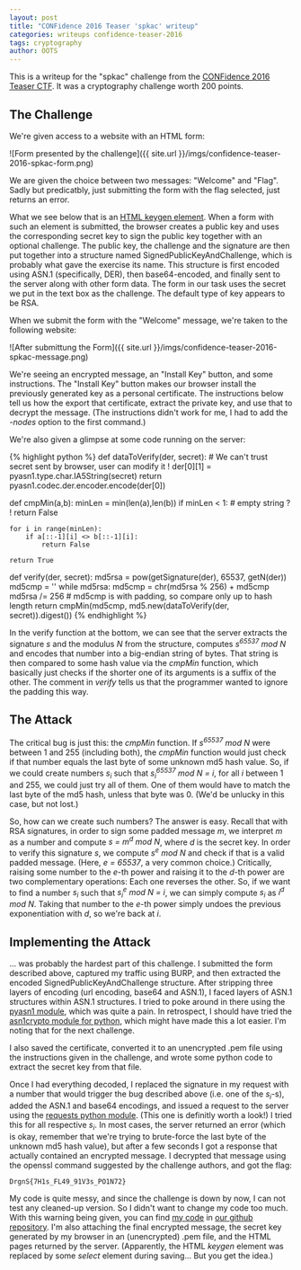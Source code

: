 ```yaml
---
layout: post
title: "CONFidence 2016 Teaser 'spkac' writeup"
categories: writeups confidence-teaser-2016
tags: cryptography
author: OOTS
---
```


This is a writeup for the "spkac" challenge from the [CONFidence 2016 Teaser CTF](https://ctf.dragonsector.pl/). It was a cryptography challenge worth 200 points.

## The Challenge

We're given access to a website with an HTML form:

![Form presented by the challenge]({{ site.url }}/imgs/confidence-teaser-2016-spkac-form.png)

We are given the choice between two messages: "Welcome" and "Flag". Sadly but predicatbly, just submitting the form with the flag selected, just returns an error.

What we see below that is an [HTML keygen element](https://www.w3.org/TR/html5/forms.html#the-keygen-element).
When a form with such an element is submitted,
the browser creates a public key and uses the corresponding secret key to sign the public key together with an optional challenge.
The public key, the challenge and the signature are then put together into a structure named SignedPublicKeyAndChallenge, which is probably what gave the exercise its name.
This structure is first encoded using ASN.1 (specifically, DER), then base64-encoded,
and finally sent to the server along with other form data.
The form in our task uses the secret we put in the text box as the challenge. The default type of key appears to be RSA.

When we submit the form with the "Welcome" message, we're taken to the following website:

![After submittung the Form]({{ site.url }}/imgs/confidence-teaser-2016-spkac-message.png)

We're seeing an encrypted message, an "Install Key" button, and some instructions.
The "Install Key" button makes our browser install the previously generated key as a personal certificate.
The instructions below tell us how the export that certificate, extract the private key, and use that to decrypt the message.
(The instructions didn't work for me, I had to add the *-nodes* option to the first command.)

We're also given a glimpse at some code running on the server:

{% highlight python %}
def dataToVerify(der, secret):
	# We can't trust secret sent by browser, user can modify it !
	der[0][1] = pyasn1.type.char.IA5String(secret)
	return pyasn1.codec.der.encoder.encode(der[0])

def cmpMin(a,b):
	minLen = min(len(a),len(b))
	if minLen < 1:
	# empty string ? !
	return False
	
	for i in range(minLen):
		if a[::-1][i] <> b[::-1][i]:
			return False
	
	return True

def verify(der, secret):
	md5rsa = pow(getSignature(der), 65537, getN(der))
	md5cmp = ''
	while md5rsa:
		md5cmp = chr(md5rsa % 256) + md5cmp
		md5rsa /= 256
	# md5cmp is with padding, so compare only up to hash length
	return cmpMin(md5cmp, md5.new(dataToVerify(der, secret)).digest())
{% endhighlight %}

In the verify function at the bottom, we can see that the server extracts the signature *s* and the modulus *N* from the structure,
computes *s<sup>65537</sup> mod N* and encodes that number into a big-endian string of bytes.
That string is then compared to some hash value via the *cmpMin* function, which basically just checks if the shorter one of its arguments is a suffix of the other.
The comment in *verify* tells us that the programmer wanted to ignore the padding this way.

## The Attack

The critical bug is just this: the *cmpMin* function.
If *s<sup>65537</sup> mod N* were between 1 and 255 (including both),
the *cmpMin* function would just check if that number equals the last byte of some unknown md5 hash value.
So, if we could create numbers *s<sub>i</sub>* such that *s<sub>i</sub><sup>65537</sup> mod N = i*, for all *i* between 1 and 255,
we could just try all of them.
One of them would have to match the last byte of the md5 hash, unless that byte was 0. (We'd be unlucky in this case, but not lost.)

So, how can we create such numbers? The answer is easy.
Recall that with RSA signatures, in order to sign some padded message *m*, we interpret *m* as a number and compute *s = m<sup>d</sup> mod N*, where *d* is the secret key.
In order to verify this signature *s*, we compute *s<sup>e</sup> mod N* and check if that is a valid padded message.
(Here, *e = 65537*, a very common choice.)
Critically, raising some number to the *e*-th power and raising it to the *d*-th power are two complementary operations: Each one reverses the other.
So, if we want to find a number *s<sub>i</sub>* such that *s<sub>i</sub><sup>e</sup> mod N = i*, we can simply compute *s<sub>i</sub>* as *i<sup>d</sup> mod N*.
Taking that number to the *e*-th power simply undoes the previous exponentiation with *d*, so we're back at *i*.

## Implementing the Attack

... was probably the hardest part of this challenge.
I submitted the form described above, captured my traffic using BURP, and then extracted the encoded SignedPublicKeyAndChallenge structure.
After stripping three layers of encoding (url encoding, base64 and ASN.1), I faced layers of ASN.1 structures within ASN.1 structures.
I tried to poke around in there using the [pyasn1 module](https://pypi.python.org/pypi/pyasn1/), which was quite a pain.
In retrospect, I should have tried the [asn1crypto module for python](https://pypi.python.org/pypi/asn1crypto/), which might have made this a lot easier.
I'm noting that for the next challenge.

I also saved the certificate, converted it to an unencrypted .pem file using the instructions given in the challenge, and wrote some python code to extract the secret key from that file.

Once I had everything decoded, I replaced the signature in my request with a number that would trigger the bug described above (i.e. one of the *s<sub>i</sub>*-s), added the ASN.1 and base64 encodings,
and issued a request to the server using the [requests python module](https://pypi.python.org/pypi/requests/). (This one is definitly worth a look!)
I tried this for all respective *s<sub>i</sub>*.
In most cases, the server returned an error (which is okay, remember that we're trying to brute-force the last byte of the unknown md5 hash value),
but after a few seconds I got a response that actually contained an encrypted message.
I decrypted that message using the openssl command suggested by the challenge authors, and got the flag:

	DrgnS{7H1s_FL49_91V3s_PO1N72}

My code is quite messy, and since the challenge is down by now, I can not test any cleaned-up version. So I didn't want to change my code too much.
With this warning being given, you can find [my code](https://github.com/kitctf/writeups/tree/master/confidence-teaser-2016/spkac) in [our github repository](https://github.com/kitctf/writeups).
I'm also attaching the final encrypted message, the secret key generated by my browser in an (unencrypted) .pem file,
and the HTML pages returned by the server. (Apparently, the HTML *keygen* element was replaced by some *select* element during saving... But you get the idea.)
